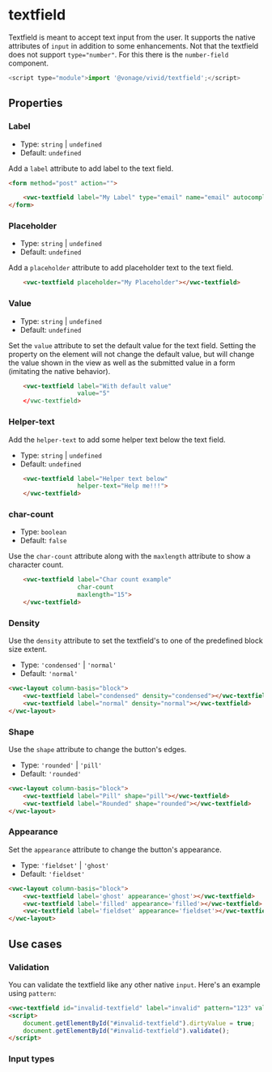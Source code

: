 # textfield

Textfield is meant to accept text input from the user. It supports the native attributes of `input` in addition to some enhancements.
Not that the textfield does not support `type="number"`. For this there is the `number-field` component.

```js
<script type="module">import '@vonage/vivid/textfield';</script>
```
## Properties

### Label
- Type: `string` | `undefined`
- Default: `undefined`

Add a `label` attribute to add label to the text field.

```html preview
<form method="post" action="">

    <vwc-textfield label="My Label" type="email" name="email" autocomplete="email"></vwc-textfield>
</form>
```

### Placeholder
- Type: `string` | `undefined`
- Default: `undefined`

Add a `placeholder` attribute to add placeholder text to the text field.

```html preview
    <vwc-textfield placeholder="My Placeholder"></vwc-textfield>
```

### Value
- Type: `string` | `undefined`
- Default: `undefined`

Set the `value` attribute to set the default value for the text field. Setting the property on the element will not change the default value, but will change the value shown in the view as well as the submitted value in a form (imitating the native behavior).

```html preview
    <vwc-textfield label="With default value"
                   value="5"
    </vwc-textfield>
```

### Helper-text

Add the `helper-text` to add some helper text below the text field.

- Type: `string` | `undefined`
- Default: `undefined`

```html preview
    <vwc-textfield label="Helper text below"
                   helper-text="Help me!!!">
    </vwc-textfield>
```

### char-count

- Type: `boolean`
- Default: `false`

Use the `char-count` attribute along with the `maxlength` attribute to show a character count.

```html preview
    <vwc-textfield label="Char count example" 
                   char-count
                   maxlength="15">
    </vwc-textfield>
```

### Density

Use the `density` attribute to set the textfield's to one of the predefined block size extent.

- Type: `'condensed'` | `'normal'`
- Default: `'normal'`

```html preview
<vwc-layout column-basis="block">
    <vwc-textfield label="condensed" density="condensed"></vwc-textfield>
    <vwc-textfield label="normal" density="normal"></vwc-textfield>
</vwc-layout>
```

### Shape

Use the `shape` attribute to change the button's edges.

- Type: `'rounded'` | `'pill'`
- Default: `'rounded'`

```html preview
<vwc-layout column-basis="block">
    <vwc-textfield label="Pill" shape="pill"></vwc-textfield>
    <vwc-textfield label="Rounded" shape="rounded"></vwc-textfield>
</vwc-layout>
```

### Appearance

Set the `appearance` attribute to change the button's appearance.

- Type: `'fieldset'` | `'ghost'`
- Default: `'fieldset'`

```html preview
<vwc-layout column-basis="block">
    <vwc-textfield label='ghost' appearance='ghost'></vwc-textfield>
    <vwc-textfield label='filled' appearance='filled'></vwc-textfield>
    <vwc-textfield label='fieldset' appearance='fieldset'></vwc-textfield>
</vwc-layout>
```


## Use cases

### Validation

You can validate the textfield like any other native `input`.  Here's an example using `pattern`:

```html preview
<vwc-textfield id="invalid-textfield" label="invalid" pattern="123" value="5"></vwc-textfield>
<script>
    document.getElementById("#invalid-textfield").dirtyValue = true;
    document.getElementById("#invalid-textfield").validate();
</script>
```
### Input types

